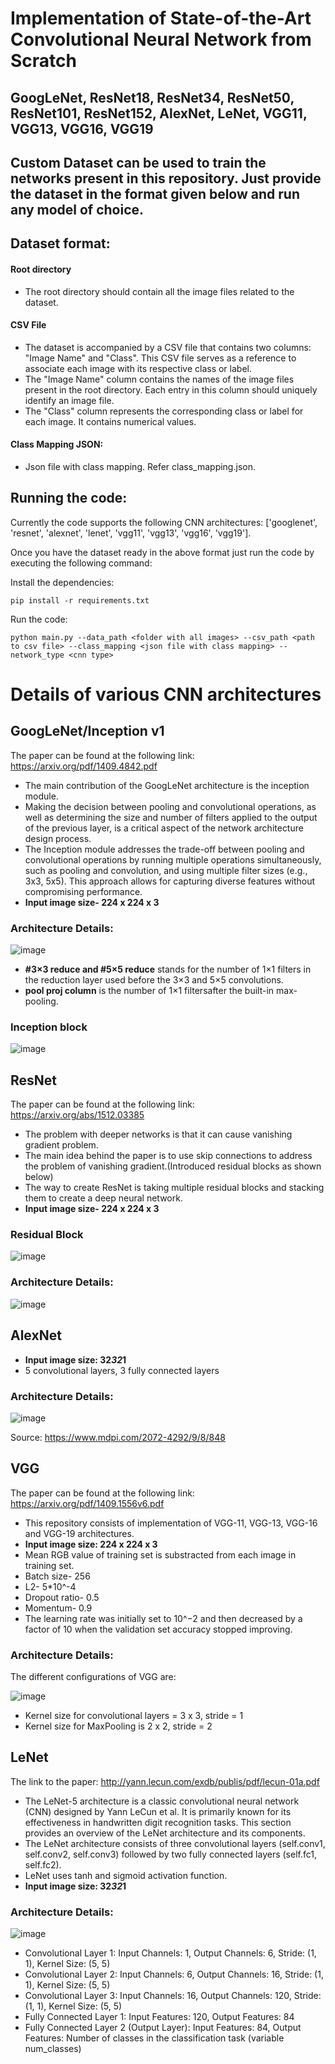 # Implementation of State-of-the-Art Convolutional Neural Network from Scratch

## GoogLeNet, ResNet18, ResNet34, ResNet50, ResNet101, ResNet152, AlexNet, LeNet, VGG11, VGG13, VGG16, VGG19
## Custom Dataset can be used to train the networks present in this repository. Just provide the dataset in the format given below and run any model of choice. 

## Dataset format:
#### Root directory
* The root directory should contain all the image files related to the dataset.
#### CSV File 
* The dataset is accompanied by a CSV file that contains two columns: "Image Name" and "Class". This CSV file serves as a reference to associate each image with its respective class or label.
* The "Image Name" column contains the names of the image files present in the root directory. Each entry in this column should uniquely identify an image file.
* The "Class" column represents the corresponding class or label for each image. It contains numerical values.
#### Class Mapping JSON:
* Json file with class mapping. Refer class_mapping.json.
  
## Running the code:

Currently the code supports the following CNN architectures: ['googlenet', 'resnet', 'alexnet', 'lenet', 'vgg11', 'vgg13', 'vgg16', 'vgg19'].

Once you have the dataset ready in the above format just run the code by executing the following command:

Install the dependencies:

```
pip install -r requirements.txt
```

Run the code:

```
python main.py --data_path <folder with all images> --csv_path <path to csv file> --class_mapping <json file with class mapping> --network_type <cnn type>
```

# Details of various CNN architectures

## GoogLeNet/Inception v1
The paper can be found at the following link: https://arxiv.org/pdf/1409.4842.pdf

* The main contribution of the GoogLeNet architecture is the inception module.
* Making the decision between pooling and convolutional operations, as well as determining the size and number of filters applied to the output of the previous layer, is a critical aspect of the network architecture design process.
* The Inception module addresses the trade-off between pooling and convolutional operations by running multiple operations simultaneously, such as pooling and convolution, and using multiple filter sizes (e.g., 3x3, 5x5). This approach allows for capturing diverse features without compromising performance.
* **Input image size- 224 x 224 x 3**

### Architecture Details:

![image](https://github.com/abhamedewar/classification_networks/assets/20626950/5e704450-dff8-4d13-9336-e4eaea6402b4)

* **#3×3 reduce and #5×5 reduce** stands for the number of 1×1 filters in the reduction layer used before the 3×3 and 5×5 convolutions.
* **pool proj column** is the number of 1×1 filtersafter the built-in max-pooling.

### Inception block

![image](https://github.com/abhamedewar/classification_networks/assets/20626950/165d811f-e440-4b8d-ba38-36c222b3fac4)

## ResNet

The paper can be found at the following link: https://arxiv.org/abs/1512.03385

* The problem with deeper networks is that it can cause vanishing gradient problem.
* The main idea behind the paper is to use skip connections to address the problem of vanishing gradient.(Introduced residual blocks as shown below)
* The way to create ResNet is taking multiple residual blocks and stacking them to create a deep neural network.
* **Input image size- 224 x 224 x 3**

### Residual Block

![image](https://github.com/abhamedewar/classification_networks/assets/20626950/4c43f199-28de-497e-89bf-3ea070aab11e)

### Architecture Details:

![image](https://github.com/abhamedewar/classification_networks/assets/20626950/05ab5524-6577-4164-82f1-bf55ac05035d)

## AlexNet

* **Input image size: 32*32*1**
* 5 convolutional layers, 3 fully connected layers

### Architecture Details:

![image](https://github.com/abhamedewar/classification_networks/assets/20626950/70955335-6867-4cbf-9ff9-5f5c45255e83)

Source: https://www.mdpi.com/2072-4292/9/8/848

## VGG
The paper can be found at the following link: https://arxiv.org/pdf/1409.1556v6.pdf

* This repository consists of implementation of VGG-11, VGG-13, VGG-16 and VGG-19 architectures.
* **Input image size: 224 x 224 x 3**
* Mean RGB value of training set is substracted from each image in training set.
* Batch size- 256
* L2- 5*10^-4
* Dropout ratio- 0.5
* Momentum- 0.9
* The learning rate was initially set to 10^−2 and then decreased by a factor of 10 when the validation set accuracy stopped improving.

### Architecture Details:

The different configurations of VGG are:

![image](https://github.com/abhamedewar/classification_networks/assets/20626950/bc3a8f97-d94b-4831-b41f-a355b0a5c2c2)

* Kernel size for convolutional layers = 3 x 3, stride = 1
* Kernel size for MaxPooling is 2 x 2, stride = 2

## LeNet

The link to the paper: http://yann.lecun.com/exdb/publis/pdf/lecun-01a.pdf

* The LeNet-5 architecture is a classic convolutional neural network (CNN) designed by Yann LeCun et al. It is primarily known for its effectiveness in handwritten digit recognition tasks. This section provides an overview of the LeNet architecture and its components.
* The LeNet architecture consists of three convolutional layers (self.conv1, self.conv2, self.conv3) followed by two fully connected layers (self.fc1, self.fc2).
* LeNet uses tanh and sigmoid activation function.
* **Input image size: 32*32*1**
  
### Architecture Details:

![image](https://github.com/abhamedewar/classification_networks/assets/20626950/2cf2b001-a663-450b-b246-b4e56929296b)

* Convolutional Layer 1: Input Channels: 1, Output Channels: 6, Stride: (1, 1), Kernel Size: (5, 5)
* Convolutional Layer 2: Input Channels: 6, Output Channels: 16, Stride: (1, 1), Kernel Size: (5, 5)
* Convolutional Layer 3: Input Channels: 16, Output Channels: 120, Stride: (1, 1), Kernel Size: (5, 5)
* Fully Connected Layer 1: Input Features: 120, Output Features: 84
* Fully Connected Layer 2 (Output Layer): Input Features: 84, Output Features: Number of classes in the classification task (variable num_classes)








